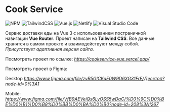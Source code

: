 # Cook Service

![NPM](https://img.shields.io/badge/NPM-%23000000.svg?style=for-the-badge&logo=npm&logoColor=white)
![TailwindCSS](https://img.shields.io/badge/tailwindcss-%2338B2AC.svg?style=for-the-badge&logo=tailwind-css&logoColor=white)
![Vue.js](https://img.shields.io/badge/Vue.js-35495E?style=for-the-badge&logo=vue.js&logoColor=4FC08D)
![Netlify](https://img.shields.io/badge/Netlify-00C7B7?style=for-the-badge&logo=netlify&logoColor=white)
![Visual Studio Code](https://img.shields.io/badge/Visual%20Studio%20Code-0078d7.svg?style=for-the-badge&logo=visual-studio-code&logoColor=white)

Сервис доставки еды на Vue 3 с использованием постраничной навигации **Vue Router**. Проект написан на **Tailwind CSS**. Все данные хранятся в самом проекте и взаимодействуют между собой. _Присутствует адаптивная версия сайта._

Посмотреть проект по ссылке: 
*https://cookservice-vue.vercel.app/*

Посмотреть проект в Figma:

Desktop 
*https://www.figma.com/file/zvR5GICKaE0W9D6XG31FrF/Десктоп?node-id=0%3A1*

Mobile: 
*https://www.figma.com/file/VfB9AEVeiQs6LyOSS5wDaC/%D0%9C%D0%BE%D0%B1%D0%B8%D0%BB%D0%BA%D0%B0?node-id=208%3A1267*
